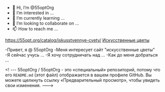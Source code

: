 - 👋 Hi, I’m @55optOrg
- 👀 I’m interested in ...
- 🌱 I’m currently learning ...
- 💞️ I’m looking to collaborate on ...
- 📫 How to reach me ...

<!---
55optOrg/55optOrg is a ✨ special ✨ repository because its `README.md` (this file) appears on your GitHub profile.
You can click the Preview link to take a look at your changes.
--->

https://55opt.org/catalog/iskusstvennye-cvety/ 
<a href="https://55opt.org/catalog/iskusstvennye-cvety/">Искусственные цветы</a>


-Привет, я @ 55optOrg
-Меня интересует сайт "искусственные цветы"
-Я сейчас учусь ...
-Я хочу сотрудничать над ...
-Как до меня добраться ...

<! ---
55optOrg / 55optOrg - это «специальный» репозиторий, потому что его `README.md` (этот файл) отображается в вашем профиле GitHub.
Вы можете щелкнуть ссылку «Предварительный просмотр», чтобы увидеть свои изменения.
--->
